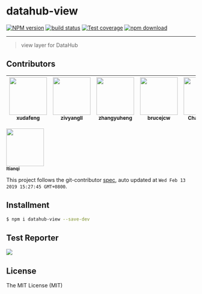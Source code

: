 # datahub-view

[![NPM version][npm-image]][npm-url]
[![build status][travis-image]][travis-url]
[![Test coverage][codecov-image]][codecov-url]
[![npm download][download-image]][download-url]

[npm-image]: https://img.shields.io/npm/v/datahub-view.svg?style=flat-square&logo=npm
[npm-url]: https://npmjs.org/package/datahub-view
[travis-image]: https://img.shields.io/travis/macacajs/datahub-view.svg?style=flat-square&logo=travis
[travis-url]: https://travis-ci.org/macacajs/datahub-view
[codecov-image]: https://img.shields.io/codecov/c/github/macacajs/datahub-view.svg?style=flat-square&logo=javascript
[codecov-url]: https://codecov.io/gh/macacajs/datahub-view
[download-image]: https://img.shields.io/npm/dm/datahub-view.svg?style=flat-square&logo=npm
[download-url]: https://npmjs.org/package/datahub-view

---

> view layer for DataHub

<!-- GITCONTRIBUTOR_START -->

## Contributors

|[<img src="https://avatars1.githubusercontent.com/u/1011681?v=4" width="100px;"/><br/><sub><b>xudafeng</b></sub>](https://github.com/xudafeng)<br/>|[<img src="https://avatars1.githubusercontent.com/u/11460601?v=4" width="100px;"/><br/><sub><b>zivyangll</b></sub>](https://github.com/zivyangll)<br/>|[<img src="https://avatars1.githubusercontent.com/u/2139038?v=4" width="100px;"/><br/><sub><b>zhangyuheng</b></sub>](https://github.com/zhangyuheng)<br/>|[<img src="https://avatars2.githubusercontent.com/u/8085088?v=4" width="100px;"/><br/><sub><b>brucejcw</b></sub>](https://github.com/brucejcw)<br/>|[<img src="https://avatars1.githubusercontent.com/u/17233599?v=4" width="100px;"/><br/><sub><b>Chan-Chun</b></sub>](https://github.com/Chan-Chun)<br/>|[<img src="https://avatars2.githubusercontent.com/u/4408102?v=4" width="100px;"/><br/><sub><b>YvonneZhang</b></sub>](https://github.com/YvonneZhang)<br/>|
| :---: | :---: | :---: | :---: | :---: | :---: |
[<img src="https://avatars3.githubusercontent.com/u/1818483?v=4" width="100px;"/><br/><sub><b>ltianqi</b></sub>](https://github.com/ltianqi)<br/>

This project follows the git-contributor [spec](https://github.com/xudafeng/git-contributor), auto updated at `Wed Feb 13 2019 15:27:45 GMT+0800`.

<!-- GITCONTRIBUTOR_END -->

## Installment

```bash
$ npm i datahub-view --save-dev
```

## Test Reporter

![](https://wx1.sinaimg.cn/large/bceaad1fgy1fs196df9q5j211j0opn23.jpg)

## License

The MIT License (MIT)
